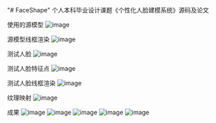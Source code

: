 "# FaceShape" 
个人本科毕业设计课题《个性化人脸建模系统》源码及论文



使用的源模型
![image](https://github.com/MeeSh0o/FaceShape/blob/master/%E8%AE%BA%E6%96%87%E6%8F%92%E5%9B%BE/%E9%A1%B6%E7%82%B9%E7%89%88%E6%9C%AC%E7%9A%84%E6%A8%A1%E5%9E%8B.png)


源模型线框渲染
![image](https://github.com/MeeSh0o/FaceShape/blob/master/%E8%AE%BA%E6%96%87%E6%8F%92%E5%9B%BE/%E7%BA%BF%E6%A1%86%E6%A8%A1%E5%9E%8B.png)


测试人脸
![image](https://github.com/MeeSh0o/FaceShape/blob/master/%E8%AE%BA%E6%96%87%E6%8F%92%E5%9B%BE/%E6%B5%8B%E8%AF%95%E4%BA%BA%E8%84%B8.png)


测试人脸特征点
![image](https://github.com/MeeSh0o/FaceShape/blob/master/%E8%AE%BA%E6%96%87%E6%8F%92%E5%9B%BE/%E6%B5%8B%E8%AF%95%E4%BA%BA%E8%84%B8%E7%89%B9%E5%BE%81%E6%A0%87%E5%AE%9A.png)


测试人脸线框渲染
![image](https://github.com/MeeSh0o/FaceShape/blob/master/%E8%AE%BA%E6%96%87%E6%8F%92%E5%9B%BE/%E6%B5%8B%E8%AF%95%E4%BA%BA%E8%84%B8%E7%BA%BF%E6%A1%86%E6%A8%A1%E5%9E%8B.png)


纹理映射
![image](https://github.com/MeeSh0o/FaceShape/blob/master/%E8%AE%BA%E6%96%87%E6%8F%92%E5%9B%BE/%E8%B4%B4%E5%9B%BE%E6%98%A0%E5%B0%84%E5%90%8E%E6%B5%8B%E8%AF%95%E4%BA%BA%E8%84%B8%E6%A8%A1%E5%9E%8B6.png)


成果
![image](https://github.com/MeeSh0o/FaceShape/blob/master/%E8%AE%BA%E6%96%87%E6%8F%92%E5%9B%BE/%E8%B4%B4%E5%9B%BE%E6%98%A0%E5%B0%84%E5%90%8E%E6%B5%8B%E8%AF%95%E4%BA%BA%E8%84%B8%E6%A8%A1%E5%9E%8B1.png)
![image](https://github.com/MeeSh0o/FaceShape/blob/master/%E8%AE%BA%E6%96%87%E6%8F%92%E5%9B%BE/%E8%B4%B4%E5%9B%BE%E6%98%A0%E5%B0%84%E5%90%8E%E6%B5%8B%E8%AF%95%E4%BA%BA%E8%84%B8%E6%A8%A1%E5%9E%8B2.png)
![image](https://github.com/MeeSh0o/FaceShape/blob/master/%E8%AE%BA%E6%96%87%E6%8F%92%E5%9B%BE/%E8%B4%B4%E5%9B%BE%E6%98%A0%E5%B0%84%E5%90%8E%E6%B5%8B%E8%AF%95%E4%BA%BA%E8%84%B8%E6%A8%A1%E5%9E%8B3.png)
![image](https://github.com/MeeSh0o/FaceShape/blob/master/%E8%AE%BA%E6%96%87%E6%8F%92%E5%9B%BE/%E8%B4%B4%E5%9B%BE%E6%98%A0%E5%B0%84%E5%90%8E%E6%B5%8B%E8%AF%95%E4%BA%BA%E8%84%B8%E6%A8%A1%E5%9E%8B4.png)
![image](https://github.com/MeeSh0o/FaceShape/blob/master/%E8%AE%BA%E6%96%87%E6%8F%92%E5%9B%BE/%E8%B4%B4%E5%9B%BE%E6%98%A0%E5%B0%84%E5%90%8E%E6%B5%8B%E8%AF%95%E4%BA%BA%E8%84%B8%E6%A8%A1%E5%9E%8B5.png)
